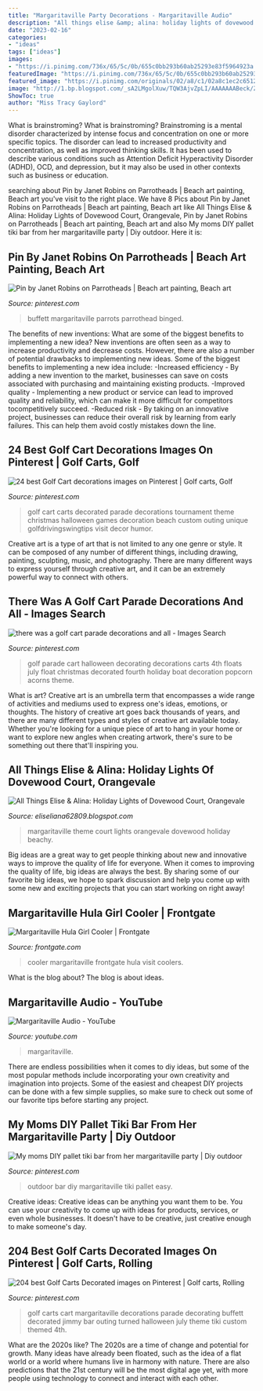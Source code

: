 ```yaml
---
title: "Margaritaville Party Decorations - Margaritaville Audio"
description: "All things elise &amp; alina: holiday lights of dovewood court, orangevale"
date: "2023-02-16"
categories:
- "ideas"
tags: ["ideas"]
images:
- "https://i.pinimg.com/736x/65/5c/0b/655c0bb293b60ab25293e83f5964923a.jpg"
featuredImage: "https://i.pinimg.com/736x/65/5c/0b/655c0bb293b60ab25293e83f5964923a.jpg"
featured_image: "https://i.pinimg.com/originals/02/a8/c1/02a8c1ec2c651234e8de8cfebf0a31ba.jpg"
image: "http://1.bp.blogspot.com/_sA2LMgolXuw/TQW3AjvZpLI/AAAAAAABeck/Zd0SoJKbwSw/s1600/DSC_5875.JPG"
ShowToc: true
author: "Miss Tracy Gaylord"
---
```



What is brainstroming?
What is brainstroming? Brainstroming is a mental disorder characterized by intense focus and concentration on one or more specific topics. The disorder can lead to increased productivity and concentration, as well as improved thinking skills. It has been used to describe various conditions such as Attention Deficit Hyperactivity Disorder (ADHD), OCD, and depression, but it may also be used in other contexts such as business or education.

	

		
searching about Pin by Janet Robins on Parrotheads | Beach art painting, Beach art you've visit to the right place. We have 8 Pics about Pin by Janet Robins on Parrotheads | Beach art painting, Beach art like All Things Elise &amp; Alina: Holiday Lights of Dovewood Court, Orangevale, Pin by Janet Robins on Parrotheads | Beach art painting, Beach art and also My moms DIY pallet tiki bar from her margaritaville party | Diy outdoor. Here it is:
		
    
## Pin By Janet Robins On Parrotheads | Beach Art Painting, Beach Art

<img loading=lazy src="https://i.pinimg.com/736x/65/5c/0b/655c0bb293b60ab25293e83f5964923a.jpg" onerror="this.onerror=null;this.src='https://tse4.mm.bing.net/th?id=OIP.WbXxDqQftKEBCJnUBZ5aIAHaHa&amp;pid=15.1';" alt="Pin by Janet Robins on Parrotheads | Beach art painting, Beach art">

_Source: pinterest.com_

>buffett margaritaville parrots parrothead binged. 

	

The benefits of new inventions: What are some of the biggest benefits to implementing a new idea?
New inventions are often seen as a way to increase productivity and decrease costs. However, there are also a number of potential drawbacks to implementing new ideas. Some of the biggest benefits to implementing a new idea include: 
-Increased efficiency - By adding a new invention to the market, businesses can save on costs associated with purchasing and maintaining existing products. 
-Improved quality - Implementing a new product or service can lead to improved quality and reliability, which can make it more difficult for competitors tocompetitively succeed. 
-Reduced risk - By taking on an innovative project, businesses can reduce their overall risk by learning from early failures. This can help them avoid costly mistakes down the line.

    
## 24 Best Golf Cart Decorations Images On Pinterest | Golf Carts, Golf

<img loading=lazy src="https://i.pinimg.com/736x/13/cf/0b/13cf0b02739cdde82ca9bab4b8b5f3fb.jpg" onerror="this.onerror=null;this.src='https://tse3.mm.bing.net/th?id=OIP.P2wBa8vl-WlCpl-P-YT1CgHaJ3&amp;pid=15.1';" alt="24 best Golf Cart decorations images on Pinterest | Golf carts, Golf">

_Source: pinterest.com_

>golf cart carts decorated parade decorations tournament theme christmas halloween games decoration beach custom outing unique golfdrivingswingtips visit decor humor. 

	

Creative art is a type of art that is not limited to any one genre or style. It can be composed of any number of different things, including drawing, painting, sculpting, music, and photography. There are many different ways to express yourself through creative art, and it can be an extremely powerful way to connect with others.

    
## There Was A Golf Cart Parade Decorations And All - Images Search

<img loading=lazy src="https://i.pinimg.com/originals/02/a8/c1/02a8c1ec2c651234e8de8cfebf0a31ba.jpg" onerror="this.onerror=null;this.src='https://tse1.mm.bing.net/th?id=OIP.PrSCTH7J9pk2TAK9Y6t-_AHaLG&amp;pid=15.1';" alt="there was a golf cart parade decorations and all - Images Search">

_Source: pinterest.com_

>golf parade cart halloween decorating decorations carts 4th floats july float christmas decorated fourth holiday boat decoration popcorn acorns theme. 

	

What is art?
Creative art is an umbrella term that encompasses a wide range of activities and mediums used to express one's ideas, emotions, or thoughts. The history of creative art goes back thousands of years, and there are many different types and styles of creative art available today. Whether you're looking for a unique piece of art to hang in your home or want to explore new angles when creating artwork, there's sure to be something out there that'll inspiring you.

    
## All Things Elise &amp; Alina: Holiday Lights Of Dovewood Court, Orangevale

<img loading=lazy src="http://1.bp.blogspot.com/_sA2LMgolXuw/TQW3AjvZpLI/AAAAAAABeck/Zd0SoJKbwSw/s1600/DSC_5875.JPG" onerror="this.onerror=null;this.src='https://tse4.mm.bing.net/th?id=OIP.cTtAvYWrXu2fy8OuFc1_NAHaE9&amp;pid=15.1';" alt="All Things Elise &amp; Alina: Holiday Lights of Dovewood Court, Orangevale">

_Source: eliseliana62809.blogspot.com_

>margaritaville theme court lights orangevale dovewood holiday beachy. 

	

Big ideas are a great way to get people thinking about new and innovative ways to improve the quality of life for everyone. When it comes to improving the quality of life, big ideas are always the best. By sharing some of our favorite big ideas, we hope to spark discussion and help you come up with some new and exciting projects that you can start working on right away!

    
## Margaritaville Hula Girl Cooler | Frontgate

<img loading=lazy src="https://akamai-scene7.frontgate.com/is/image/frontgate/146348_main" onerror="this.onerror=null;this.src='https://tse3.mm.bing.net/th?id=OIP.B1D-aiW0o-cjQ3KAFgW8tgAAAA&amp;pid=15.1';" alt="Margaritaville Hula Girl Cooler | Frontgate">

_Source: frontgate.com_

>cooler margaritaville frontgate hula visit coolers. 

	

What is the blog about?
The blog is about ideas.

    
## Margaritaville Audio - YouTube

<img loading=lazy src="https://yt3.ggpht.com/a/AGF-l79bsg6zII3sy5gnj_2rZcnYuYC3gDq0_k9B4A=s900-c-k-c0xffffffff-no-rj-mo" onerror="this.onerror=null;this.src='https://tse3.mm.bing.net/th?id=OIP.sUcLv2n5Pn3I3UZDaZgVdAHaHa&amp;pid=15.1';" alt="Margaritaville Audio - YouTube">

_Source: youtube.com_

>margaritaville. 

	

There are endless possibilities when it comes to diy ideas, but some of the most popular methods include incorporating your own creativity and imagination into projects. Some of the easiest and cheapest DIY projects can be done with a few simple supplies, so make sure to check out some of our favorite tips before starting any project.

    
## My Moms DIY Pallet Tiki Bar From Her Margaritaville Party | Diy Outdoor

<img loading=lazy src="https://i.pinimg.com/originals/fe/ca/39/feca397d4e160e0d9cc2dcf351e3ef37.jpg" onerror="this.onerror=null;this.src='https://tse4.mm.bing.net/th?id=OIP.mdFgDAcTQdzShEu0UVFAuQHaJ6&amp;pid=15.1';" alt="My moms DIY pallet tiki bar from her margaritaville party | Diy outdoor">

_Source: pinterest.com_

>outdoor bar diy margaritaville tiki pallet easy. 

	

Creative ideas:
Creative ideas can be anything you want them to be. You can use your creativity to come up with ideas for products, services, or even whole businesses. It doesn't have to be creative, just creative enough to make someone's day.

    
## 204 Best Golf Carts Decorated Images On Pinterest | Golf Carts, Rolling

<img loading=lazy src="https://i.pinimg.com/736x/80/5f/ee/805fee038fd6b0bfeb151db8aa3b501a--golf-outing-love-life.jpg" onerror="this.onerror=null;this.src='https://tse3.mm.bing.net/th?id=OIP.XwSWYpRIqaW03dYdB6DAUgAAAA&amp;pid=15.1';" alt="204 best Golf Carts Decorated images on Pinterest | Golf carts, Rolling">

_Source: pinterest.com_

>golf carts cart margaritaville decorations parade decorating buffett decorated jimmy bar outing turned halloween july theme tiki custom themed 4th. 

	

What are the 2020s like?
The 2020s are a time of change and potential for growth. Many ideas have already been floated, such as the idea of a flat world or a world where humans live in harmony with nature. There are also predictions that the 21st century will be the most digital age yet, with more people using technology to connect and interact with each other.

